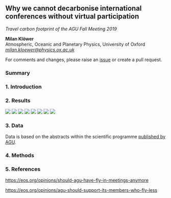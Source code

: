 ## Why we cannot decarbonise international conferences without virtual participation
*Travel carbon footprint of the AGU Fall Meeting 2019*

**Milan Klöwer**\
Atmospheric, Oceanic and Planetary Physics, University of Oxford\
*milan.kloewer@physics.ox.ac.uk*

For comments and changes, please raise an [issue](https://github.com/milankl/CarbonFootprintAGU/issues) or create a pull request.

### Summary

### 1. Introduction

### 2. Results
![](https://github.com/milankl/CarbonFootprintAGU/blob/master/plots/world.png)
![](https://github.com/milankl/CarbonFootprintAGU/blob/master/plots/usa.png)
![](https://github.com/milankl/CarbonFootprintAGU/blob/master/plots/europe.png)
![](https://github.com/milankl/CarbonFootprintAGU/blob/master/plots/emissions_country.png)
![](https://github.com/milankl/CarbonFootprintAGU/blob/master/plots/emissions_inequality.png)
![](https://github.com/milankl/CarbonFootprintAGU/blob/master/plots/optimal_location.png)
![](https://github.com/milankl/CarbonFootprintAGU/blob/master/plots/emissions_distance.png)
![](https://github.com/milankl/CarbonFootprintAGU/blob/master/plots/reduction_scenarios.png)

### 3. Data

Data is based on the abstracts within the scientific programme [published by AGU](https://agu.confex.com/agu/fm19/meetingapp.cgi/Home/0).

### 4. Methods

### 5. References

https://eos.org/opinions/should-agu-have-fly-in-meetings-anymore

https://eos.org/opinions/agu-should-support-its-members-who-fly-less
